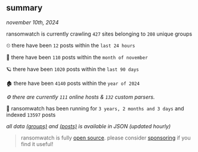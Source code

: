 
## summary
_november 10th, 2024_

ransomwatch is currently crawling `427` sites belonging to `208` unique groups

⏲ there have been `12` posts within the `last 24 hours`

🦈 there have been `110` posts within the `month of november`

🪐 there have been `1020` posts within the `last 90 days`

🏚 there have been `4140` posts within the `year of 2024`

_⚙️ there are currently `111` online hosts & `132` custom parsers._

🦕 ransomwatch has been running for `3 years, 2 months and 3 days` and indexed `13597` posts

_all data  [(groups)](http://ransomwhat.telemetry.ltd/groups) and [(posts)](http://ransomwhat.telemetry.ltd/posts) is available in JSON (updated hourly)_

> ransomwatch is fully [open source](https://github.com/joshhighet/ransomwatch#ransomwatch--). please consider [sponsoring](https://github.com/sponsors/joshhighet) if you find it useful!
